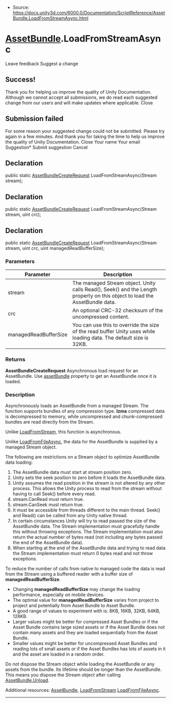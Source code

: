 * Source: https://docs.unity3d.com/6000.0/Documentation/ScriptReference/AssetBundle.LoadFromStreamAsync.html

#  [AssetBundle](https://docs.unity3d.com/6000.0/Documentation/ScriptReference/AssetBundle.html).LoadFromStreamAsync
Leave feedback
Suggest a change
## Success!
Thank you for helping us improve the quality of Unity Documentation. Although we cannot accept all submissions, we do read each suggested change from our users and will make updates where applicable.
Close
## Submission failed
For some reason your suggested change could not be submitted. Please <a>try again</a> in a few minutes. And thank you for taking the time to help us improve the quality of Unity Documentation.
Close
Your name Your email Suggestion* Submit suggestion
Cancel
## Declaration
public static [AssetBundleCreateRequest](https://docs.unity3d.com/6000.0/Documentation/ScriptReference/AssetBundleCreateRequest.html) LoadFromStreamAsync(Stream stream); 
## Declaration
public static [AssetBundleCreateRequest](https://docs.unity3d.com/6000.0/Documentation/ScriptReference/AssetBundleCreateRequest.html) LoadFromStreamAsync(Stream stream, uint crc); 
## Declaration
public static [AssetBundleCreateRequest](https://docs.unity3d.com/6000.0/Documentation/ScriptReference/AssetBundleCreateRequest.html) LoadFromStreamAsync(Stream stream, uint crc, uint managedReadBufferSize); 
### Parameters
Parameter | Description  
---|---  
stream | The managed Stream object. Unity calls Read(), Seek() and the Length property on this object to load the AssetBundle data.  
crc | An optional CRC-32 checksum of the uncompressed content.  
managedReadBufferSize | You can use this to override the size of the read buffer Unity uses while loading data. The default size is 32KB.  
### Returns
**AssetBundleCreateRequest** Asynchronous load request for an AssetBundle. Use [assetBundle](https://docs.unity3d.com/6000.0/Documentation/ScriptReference/AssetBundleCreateRequest-assetBundle.html) property to get an AssetBundle once it is loaded. 
### Description
Asynchronously loads an AssetBundle from a managed Stream.
The function supports bundles of any compression type. **lzma** compressed data is decompressed to memory, while uncompressed and chunk-compressed bundles are read directly from the Stream.  
  
Unlike [LoadFromStream](https://docs.unity3d.com/6000.0/Documentation/ScriptReference/AssetBundle.LoadFromStream.html), this function is asynchronous.  
  
Unlike [LoadFromFileAsync](https://docs.unity3d.com/6000.0/Documentation/ScriptReference/AssetBundle.LoadFromFileAsync.html), the data for the AssetBundle is supplied by a managed Stream object.  
  
The following are restrictions on a Stream object to optimize AssetBundle data loading: 
  1. The AssetBundle data must start at stream position zero.
  2. Unity sets the seek position to zero before it loads the AssetBundle data.
  3. Unity assumes the read position in the stream is not altered by any other process. This allows the Unity process to read from the stream without having to call Seek() before every read.
  4. stream.CanRead must return true.
  5. stream.CanSeek must return true.
  6. It must be accessible from threads different to the main thread. Seek() and Read() can be called from any Unity native thread.
  7. In certain circumstances Unity will try to read passed the size of the AssetBundle data. The Stream implementation must gracefully handle this without throwing exceptions. The Stream implementation must also return the actual number of bytes read (not including any bytes passed the end of the AssetBundle data).
  8. When starting at the end of the AssetBundle data and trying to read data the Stream implementation must return 0 bytes read and not throw exceptions.


To reduce the number of calls from native to managed code the data is read from the Stream using a buffered reader with a buffer size of **managedReadBufferSize**.
  * Changing **managedReadBufferSize** may change the loading performance, especially on mobile devices.
  * The optimal value for **managedReadBufferSize** varies from project to project and potentially from Asset Bundle to Asset Bundle.
  * A good range of values to experiment with is: 8KB, 16KB, 32KB, 64KB, 128KB.
  * Larger values might be better for compressed Asset Bundles or if the Asset Bundle contains large sized assets or if the Asset Bundle does not contain many assets and they are loaded sequentially from the Asset Bundle.
  * Smaller values might be better for uncompressed Asset Bundles and reading lots of small assets or if the Asset Bundles has lots of assets in it and the asset are loaded in a random order.


Do not dispose the Stream object while loading the AssetBundle or any assets from the bundle. Its lifetime should be longer than the AssetBundle. This means you dispose the Stream object after calling [AssetBundle.Unload](https://docs.unity3d.com/6000.0/Documentation/ScriptReference/AssetBundle.Unload.html).  
  
Additional resources: [AssetBundle](https://docs.unity3d.com/6000.0/Documentation/ScriptReference/AssetBundle.html), [LoadFromStream](https://docs.unity3d.com/6000.0/Documentation/ScriptReference/AssetBundle.LoadFromStream.html) [LoadFromFileAsync](https://docs.unity3d.com/6000.0/Documentation/ScriptReference/AssetBundle.LoadFromFileAsync.html). 
* * *
